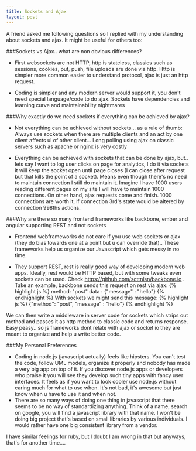 ```yaml
---
title: Sockets and Ajax
layout: post
---
```

A friend asked me following questions so I replied with my understanding about sockets and ajax. It might be useful for others too:

###Sockets vs Ajax.. what are non obvious differences?

- First websockets are not HTTP, http is stateless, classics such as sessions, cookies, put, push, file uploads are done via http. Http is simpler more common easier to understand protocol, ajax is just an http request. 

- Coding is simpler and any modern server would support it, you don't need special language/code to do ajax. Sockets have dependencies and learning curve and maintainability nightmares

###Why exactly do we need sockets if everything can be achieved by ajax?

- Not everything can be achieved without sockets... as a rule of thumb: Always use sockets when there are multiple clients and an act by one client affects ui of other client... Long polling using ajax on classic servers such as apache or nginx is very costly 

- Everything can be achieved with sockets that can be done by ajax, but.. lets say I want to log user clicks on page for analytics, I do it via sockets it will keep the socket open until page closes (I can close after request but that kills the point of a socket). Means even though there's no need to maintain connection I still do maintain it. Imagine I have 1000 users reading different pages on my site I will have to maintain 1000 connections. On other hand, ajax requests come and finish. 1000 connections are worth it, if connection 3rd's state would be altered by connection 998ths actions.

###Why are there so many frontend frameworks like backbone, ember and angular supporting REST and not sockets

- Frontend webframeworks do not care if you use web sockets or ajax (they do bias towards one at a point but u can override that).. These frameworks help us organize our Javascript which gets messy in no time. 

- They support REST, rest is really good way of developing modern web apps. Ideally, rest would be HTTP based, but with some tweaks even sockets can be used. Check https://github.com/scttnlsn/backbone.io . Take an example, backbone sends this request on rest via ajax:
{% highlight js %}
method: "post"
data : {"message" : "hello"}
{% endhighlight %}
With sockets we might send this message:
{% highlight js %}
{"method": "post", "message" : "hello"}
{% endhighlight %}

We can then write a middleware in server code for sockets which strips out method and passes it as http method to classic code and returns response. Easy peasy.. so js frameworks dont relate with ajax or socket io they are meant to organize and help u write better code.

###My Personal Preferences

- Coding in node.js (javascript actually) feels like hipsters. You can't test the code, follow UML models, organize it properly and nobody has made a very big app on top of it. If you discover node.js apps or developers who praise it you will see they develop such tiny apps with fancy user interfaces. It feels as if you want to look cooler use node.js without caring much for what to use when. It's not bad, it's awesome but just know when u have to use it and when not. 
- There are so many ways of doing one thing in javascript that there seems to be no way of standardizing anything. Think of a name, search on google, you will find a javascript library with that name. I won't  be doing big project that's based on small libraries by various individuals. I would rather have one big consistent library from a vendor.

I have similar feelings for ruby, but I doubt I am wrong in that but anyways, that's for another time....